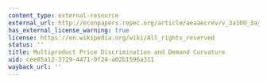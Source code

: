 ```yaml
---
content_type: external-resource
external_url: http://econpapers.repec.org/article/aeaaecrev/v_3a100_3ay_3a2010_3ai_3a4_3ap_3a1601-15.htm
has_external_license_warning: true
license: https://en.wikipedia.org/wiki/All_rights_reserved
status: ''
title: Multiproduct Price Discrimination and Demand Curvature
uid: cee85a12-3729-4471-9f24-a02b1596a311
wayback_url: ''
---
```

